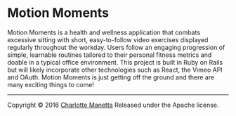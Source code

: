 # Motion Moments
Motion Moments is a health and wellness application that combats excessive sitting with short, easy-to-follow video exercises displayed regularly throughout the workday. Users follow an engaging progression of simple, learnable routines tailored to their personal fitness metrics and doable in a typical office environment. This project is built in Ruby on Rails but will likely incorporate other technologies such as React, the Vimeo API and OAuth. Motion Moments is just getting off the ground and there are many exciting things to come!

______________________________

Copyright © 2016 [Charlotte Manetta](http://www.charlottemanetta.com) Released under the Apache license.